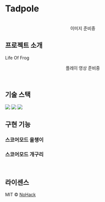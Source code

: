 # Tadpole

<p align="center">
  <br>
  이미지 준비중
  <br>
</p>


## 프로젝트 소개

<p align="justify">
Life Of Frog
</p>

<p align="center">
플레이 영상 준비중
</p>

<br>

## 기술 스택

<img src="https://img.shields.io/badge/Unity-000000?style=flat-square&logo=Unity&logoColor=#FFFFFF"/>
<img src="https://img.shields.io/badge/Figma-F24E1E?style=flat-square&logo=Figma&logoColor=white"/>
<img src="https://img.shields.io/badge/Miro-050038?style=flat-square&logo=Miro&logoColor=yellow"/>

<br>

## 구현 기능

### 스코어모드 올챙이

### 스코어모드 개구리

<br>


## 라이센스

MIT &copy; [NoHack](mailto:lbjp114@gmail.com)

<!-- Stack Icon Refernces -->



